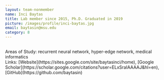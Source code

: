 ```yaml
---
layout: team-nonmember
name: Inci Baytas
title: Lab member since 2015, Ph.D. Graduated in 2019
picture: /images/profile/inci-baytas.jpg
email: baytasin@msu.edu
category: 8
---
```


<br/>
Areas of Study: recurrent neural network, hyper-edge network, medical informatics
<br/>
Links: [Website](https://sites.google.com/site/baytasinci/home), [Google Scholar](https://scholar.google.com/citations?user=ELxSraIAAAAJ&hl=en), [GitHub](https://github.com/baytasin)
